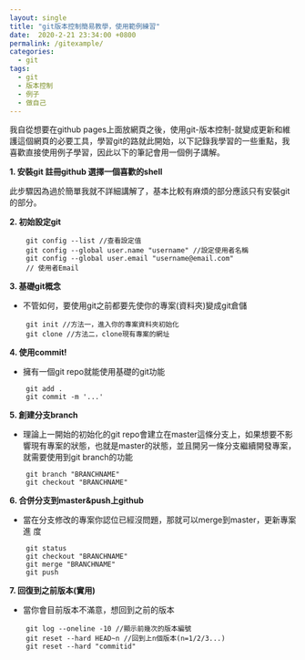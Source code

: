 ```yaml
---
layout: single
title: "git版本控制簡易教學，使用範例練習"
date:  2020-2-21 23:34:00 +0800
permalink: /gitexample/
categories: 
  - git
tags:
  - git
  - 版本控制
  - 例子
  - 做自己
---
```


我自從想要在github pages上面放網頁之後，使用git-版本控制-就變成更新和維護這個網頁的必要工具，學習git的路就此開始，以下記錄我學習的一些重點，我喜歡直接使用例子學習，因此以下的筆記會用一個例子講解。  
  
**1. 安裝git 註冊github 選擇一個喜歡的shell**  
  
此步驟因為過於簡單我就不詳細講解了，基本比較有麻煩的部分應該只有安裝git的部分。  
  
**2. 初始設定git**   
  
```
    git config --list //查看設定值
    git config --global user.name "username" //設定使用者名稱
    git config --global user.email "username@email.com"  
    // 使用者Email  
```  
     
**3. 基礎git概念**  
  
+ 不管如何，要使用git之前都要先使你的專案(資料夾)變成git倉儲  
```
    git init //方法一，進入你的專案資料夾初始化
    git clone //方法二，clone現有專案的網址
```
   
**4. 使用commit!**  
  
+ 擁有一個git repo就能使用基礎的git功能
```
    git add .
    git commit -m '...'
```
  
**5. 創建分支branch**  
  
+ 理論上一開始的初始化的git repo會建立在master這條分支上，如果想要不影響現有專案的狀態，也就是master的狀態，並且開另一條分支繼續開發專案，就需要使用到git branch的功能  
```
    git branch "BRANCHNAME"
    git checkout "BRANCHNAME"
```
  
**6. 合併分支到master&push上github**

+ 當在分支修改的專案你認位已經沒問題，那就可以merge到master，更新專案進
度
```
    git status
    git checkout "BRANCHNAME"
    git merge "BRANCHNAME"
    git push
```
  
**7. 回復到之前版本(實用)**

+ 當你會目前版本不滿意，想回到之前的版本
```
    git log --oneline -10 //顯示前幾次的版本編號
    git reset --hard HEAD~n //回到上n個版本(n=1/2/3...)
    git reset --hard "commitid"
```


